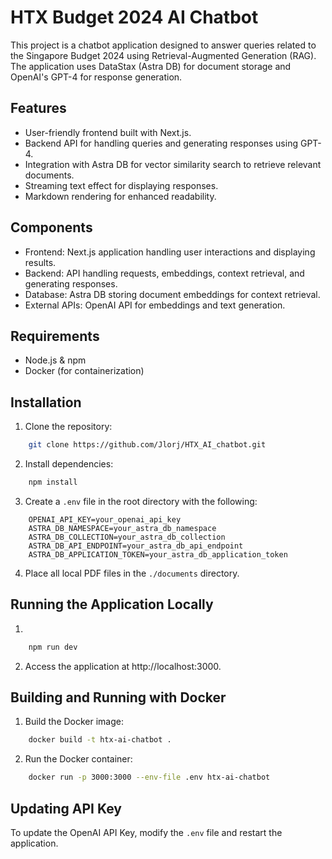 # HTX Budget 2024 AI Chatbot

This project is a chatbot application designed to answer queries related to the Singapore Budget 2024 using Retrieval-Augmented Generation (RAG). The application uses DataStax (Astra DB) for document storage and OpenAI's GPT-4 for response generation.

## Features
- User-friendly frontend built with Next.js.
- Backend API for handling queries and generating responses using GPT-4.
- Integration with Astra DB for vector similarity search to retrieve relevant documents.
- Streaming text effect for displaying responses.
- Markdown rendering for enhanced readability.

## Components
- Frontend: Next.js application handling user interactions and displaying results.
- Backend: API handling requests, embeddings, context retrieval, and generating responses.
- Database: Astra DB storing document embeddings for context retrieval.
- External APIs: OpenAI API for embeddings and text generation.

## Requirements
- Node.js & npm
- Docker (for containerization)

## Installation
1. Clone the repository:
```bash
    git clone https://github.com/Jlorj/HTX_AI_chatbot.git
```
2. Install dependencies:
```bash
    npm install
```

3. Create a `.env` file in the root directory with the following:
```env
    OPENAI_API_KEY=your_openai_api_key
    ASTRA_DB_NAMESPACE=your_astra_db_namespace
    ASTRA_DB_COLLECTION=your_astra_db_collection
    ASTRA_DB_API_ENDPOINT=your_astra_db_api_endpoint
    ASTRA_DB_APPLICATION_TOKEN=your_astra_db_application_token
```

4. Place all local PDF files in the `./documents` directory.

## Running the Application Locally
1. 
```bash
    npm run dev
```
2. Access the application at http://localhost:3000.

## Building and Running with Docker
1. Build the Docker image:
```bash
    docker build -t htx-ai-chatbot .
```

2. Run the Docker container:
```bash
    docker run -p 3000:3000 --env-file .env htx-ai-chatbot
```

## Updating API Key
To update the OpenAI API Key, modify the `.env` file and restart the application.


